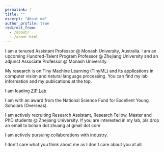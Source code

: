 ```yaml
---
permalink: /
title: ""
excerpt: "About me"
author_profile: true
redirect_from: 
  - /about/
  - /about.html
---
```


I am a tenured Assistant Professor @ Monash University, Australia. I am an upcoming Hundred-Talent Program Professor @ Zhejiang University and an adjunct Associate Professor @ Monash University. 

My research is on Tiny Machine Learning (TinyML) and its applications in computer vision and natural language processing. You can find my lab information and my publications at the top. 

I am leading [ZIP Lab](https://ziplab.github.io/).

I am with an award from the National Science Fund for Excellent Young Scholars (Overseas).

I am actively recruiting Research Assistant, Research Fellow, Master and PhD students @ Zhejiang University. If you are interested in my lab, pls drop an email to bohan dot zhuang at gmail dot com

I am actively pursuing collaborations with industry.

I don't care what you think about me as I don't care about you at all.
